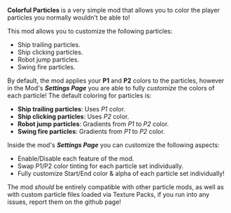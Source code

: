 **Colorful Particles** is a very simple mod that allows you to color the player particles you normally wouldn't be able to!

This mod allows you to customize the following particles:

- Ship trailing particles.
- Ship clicking particles.
- Robot jump particles.
- Swing fire particles.

By default, the mod applies your **P1** and **P2** colors to the particles, however in the Mod's ***Settings Page*** you are able to fully *customize* the colors of each particle!
The default coloring for particles is:

- **Ship trailing particles**: Uses *P1* color.
- **Ship clicking particles**: Uses *P2* color.
- **Robot jump particles**: Gradients from *P1* to *P2* color.
- **Swing fire particles**: Gradients from *P1* to *P2* color.

Inside the mod's ***Settings Page*** you can customize the following aspects:

- Enable/Disable each feature of the mod.
- Swap P1/P2 color tinting for each particle set individually.
- Fully customize Start/End color & alpha of each particle set individually!

The mod *should* be entirely compatible with other particle mods, as well as with custom particle files loaded via Texture Packs, if you run into any issues, report them on the github page!